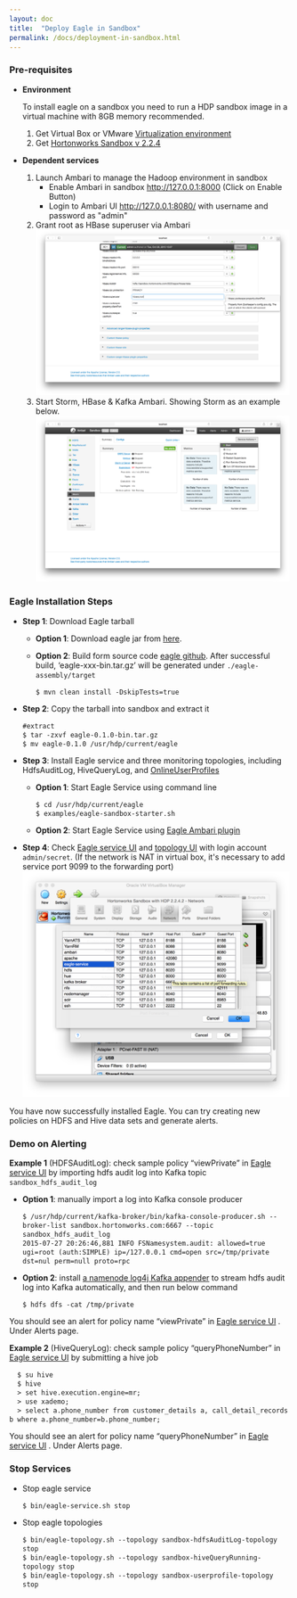 ```yaml
---
layout: doc
title:  "Deploy Eagle in Sandbox"
permalink: /docs/deployment-in-sandbox.html
---
```


### Pre-requisites

* **Environment**

    To install eagle on a sandbox you need to run a HDP sandbox image in a virtual machine with 8GB memory recommended.

    1. Get Virtual Box or VMware [Virtualization environment](http://hortonworks.com/products/hortonworks-sandbox/#install)  
    2. Get [Hortonworks Sandbox v 2.2.4](http://hortonworks.com/products/hortonworks-sandbox/#archive)

* **Dependent services**

    1. Launch Ambari to manage the Hadoop environment in sandbox
       * Enable Ambari in sandbox http://127.0.0.1:8000 (Click on Enable Button)
       * Login to Ambari UI http://127.0.0.1:8080/ with username and password as "admin"
    2. Grant root as HBase superuser via Ambari
    ![add superuser](/images/docs/hbase-superuser.png)
    3. Start Storm, HBase & Kafka Ambari. Showing Storm as an example below.
    ![Restart Services](/images/docs/start-storm.png "Services")

### Eagle Installation Steps

* **Step 1**: Download Eagle tarball

    * **Option 1**: Download eagle jar from [here](http://66.211.190.194/eagle-0.1.0.tar.gz).

    * **Option 2**: Build form source code [eagle github](https://github.com/eBay/Eagle). After successful build, ‘eagle-xxx-bin.tar.gz’ will be generated under `./eagle-assembly/target`
          
          $ mvn clean install -DskipTests=true
          
* **Step 2**: Copy the tarball into sandbox and extract it

      #extract
      $ tar -zxvf eagle-0.1.0-bin.tar.gz
      $ mv eagle-0.1.0 /usr/hdp/current/eagle

* **Step 3**: Install Eagle service and three monitoring topologies, including HdfsAuditLog, HiveQueryLog, and [OnlineUserProfiles](/docs/online-user-profiles.html)

    * **Option 1**: Start Eagle Service using command line

          $ cd /usr/hdp/current/eagle
          $ examples/eagle-sandbox-starter.sh

    * **Option 2**: Start Eagle Service using [Eagle Ambari plugin](/docs/ambari-plugin-install.html)

* **Step 4**: Check [Eagle service UI](http://localhost:9099/eagle-service) and [topology UI](http://localhost:8744) with login account `admin/secret`.
(If the network is NAT in virtual box, it's necessary to add service port 9099 to the forwarding port)
![Forwarding Port](/images/docs/eagle-service.png)


You have now successfully installed Eagle. You can try creating new policies on HDFS and Hive data sets and generate alerts.

### Demo on Alerting

**Example 1** (HDFSAuditLog): check sample policy “viewPrivate” in [Eagle service UI](http://localhost:9099/eagle-service) by importing hdfs audit log into Kafka
topic `sandbox_hdfs_audit_log`

  * **Option 1**: manually import a log into Kafka console producer

        $ /usr/hdp/current/kafka-broker/bin/kafka-console-producer.sh --broker-list sandbox.hortonworks.com:6667 --topic sandbox_hdfs_audit_log
        2015-07-27 20:26:46,881 INFO FSNamesystem.audit: allowed=true ugi=root (auth:SIMPLE) ip=/127.0.0.1 cmd=open src=/tmp/private dst=nul perm=null proto=rpc
  * **Option 2**: install [a namenode log4j Kafka appender](/docs/import-hdfs-auditLog.html) to stream hdfs audit log into Kafka automatically, and then run below command

        $ hdfs dfs -cat /tmp/private
  You should see an alert for policy name “viewPrivate” in [Eagle service UI](http://localhost:9099/eagle-service) . Under Alerts page. 

**Example 2** (HiveQueryLog): check sample policy “queryPhoneNumber” in [Eagle service UI](http://localhost:9099/eagle-service) by submitting a hive job

      $ su hive
      $ hive
      > set hive.execution.engine=mr;
      > use xademo;
      > select a.phone_number from customer_details a, call_detail_records b where a.phone_number=b.phone_number;

  You should see an alert for policy name “queryPhoneNumber” in [Eagle service UI](http://localhost:9099/eagle-service) . Under Alerts page. 

### Stop Services

* Stop eagle service

      $ bin/eagle-service.sh stop

* Stop eagle topologies

      $ bin/eagle-topology.sh --topology sandbox-hdfsAuditLog-topology stop
      $ bin/eagle-topology.sh --topology sandbox-hiveQueryRunning-topology stop
      $ bin/eagle-topology.sh --topology sandbox-userprofile-topology stop

